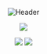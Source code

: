 <div align="center">


![Header](https://capsule-render.vercel.app/api?type=waving&color=gradient&customColorList=24,30,45&height=200&section=header&text=Spark%20The%20Future&fontSize=65&animation=fadeIn&fontColor=FFFFFF&fontAlignY=35&desc=Innovate.%20to%20Inspire%20Impact.&descSize=25&descAlignY=55)

<div align="center">
  <img src="https://readme-typing-svg.herokuapp.com/?lines=🌐+Visit:+Sparkthefuture.in+🌐;&font=Fira%20Code&center=true&width=380&height=50&color=4FB3FF&vCenter=true&size=20&pause=800&background=0D1117&multiline=true&duration=3000&stroke=FFFFFF&strokeWidth=1">
</div>


<a href="https://sparkthefuture.in"><img src="https://img.shields.io/badge/Website-sparkthefuture.in-4285F4?style=for-the-badge&logo=google-chrome&logoColor=white"/></a>
<a href="mailto:sparkthefuture.in@gmail.com"><img src="https://img.shields.io/badge/Email-0078D4?style=for-the-badge&logo=microsoft-outlook&logoColor=white"/></a>


